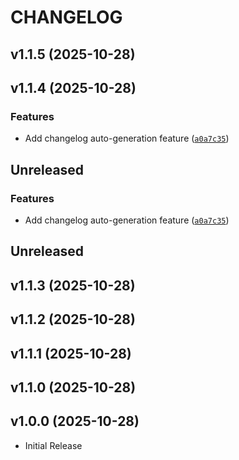# CHANGELOG

<!-- version list -->

## v1.1.5 (2025-10-28)


## v1.1.4 (2025-10-28)

### Features

- Add changelog auto-generation feature
  ([`a0a7c35`](https://github.com/saddatahmad19/deepdomain/commit/a0a7c3543d173d10db529f274c74e426dd9b490c))


## Unreleased

### Features

- Add changelog auto-generation feature
  ([`a0a7c35`](https://github.com/saddatahmad19/deepdomain/commit/a0a7c3543d173d10db529f274c74e426dd9b490c))


## Unreleased


## v1.1.3 (2025-10-28)


## v1.1.2 (2025-10-28)


## v1.1.1 (2025-10-28)


## v1.1.0 (2025-10-28)


## v1.0.0 (2025-10-28)

- Initial Release
